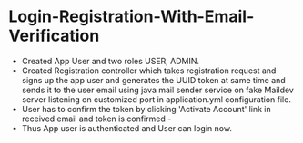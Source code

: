 # Login-Registration-With-Email-Verification

- Created App User and two roles USER, ADMIN.
- Created Registration controller which takes registration request and signs up the app user and generates the UUID token at same time and sends it to the user email using java mail sender service on fake Maildev server listening on customized port in application.yml configuration file.
- User has to confirm the token by clicking 'Activate Account' link in received email and token is confirmed -
- Thus App user is authenticated and User can login now.
